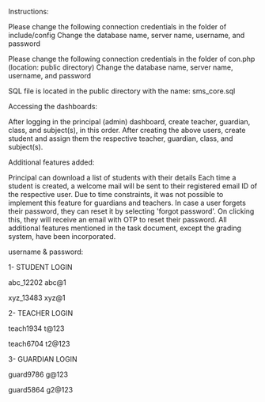 Instructions:

Please change the following connection credentials in the folder of include/config
Change the database name, server name, username, and password

Please change the following connection credentials in the folder of con.php (location: public directory)
Change the database name, server name, username, and password

SQL file is located in the public directory with the name: sms_core.sql

Accessing the dashboards:

After logging in the principal (admin) dashboard, create teacher, guardian, class, and subject(s), in this order.
After creating the above users, create student and assign them the respective teacher, guardian, class, and subject(s).

Additional features added:

Principal can download a list of students with their details
Each time a student is created, a welcome mail will be sent to their registered email ID of the respective user. Due to time constraints, it was not possible to implement this feature for guardians and teachers.
In case a user forgets their password, they can reset it by selecting 'forgot password'. On clicking this, they will receive an email with OTP to reset their password.
All additional features mentioned in the task document, except the grading system, have been incorporated.


username & password:

1- STUDENT LOGIN

abc_12202
abc@1

xyz_13483
xyz@1

2- TEACHER LOGIN

teach1934
t@123

teach6704
t2@123

3- GUARDIAN LOGIN

guard9786
g@123

guard5864
g2@123
